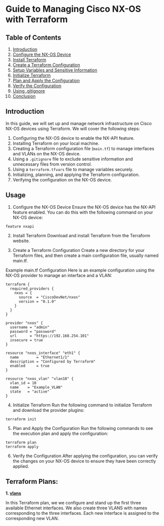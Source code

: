 # Guide to Managing Cisco NX-OS with Terraform

## Table of Contents

1. [Introduction](#introduction)
2. [Configure the NX-OS Device](#1-configure-the-nx-os-device)
3. [Install Terraform](#2-install-terraform)
4. [Create a Terraform Configuration](#3-create-a-terraform-configuration)
5. [Setup Variables and Sensitive Information](#4-setup-variables-and-sensitive-information)
6. [Initialize Terraform](#5-initialize-terraform)
7. [Plan and Apply the Configuration](#6-plan-and-apply-the-configuration)
8. [Verify the Configuration](#7-verify-the-configuration)
9. [Using .gitignore](#8-using-gitignore)
10. [Conclusion](#conclusion)

## Introduction

In this guide, we will set up and manage network infrastructure on Cisco NX-OS devices using Terraform. We will cover the following steps:

1. Configuring the NX-OS device to enable the NX-API feature.
2. Installing Terraform on your local machine.
3. Creating a Terraform configuration file (`main.tf`) to manage interfaces and VLANs on the NX-OS device.
4. Using a `.gitignore` file to exclude sensitive information and unnecessary files from version control.
5. Using a `terraform.tfvars` file to manage variables securely.
6. Initializing, planning, and applying the Terraform configuration.
7. Verifying the configuration on the NX-OS device.


## Usage

1. Configure the NX-OS Device
Ensure the NX-OS device has the NX-API feature enabled. You can do this with the following command on your NX-OS device:

```
feature nxapi
```


2. Install Terraform
Download and install Terraform from the Terraform website.


3. Create a Terraform Configuration
Create a new directory for your Terraform files, and then create a main configuration file, usually named main.tf.

Example main.tf Configuration
Here is an example configuration using the NX-OS provider to manage an interface and a VLAN:

```hcl
terraform {
  required_providers {
    nxos = {
      source  = "CiscoDevNet/nxos"
      version = "0.1.0"
    }
  }
}

provider "nxos" {
  username = "admin"
  password = "password"
  url      = "https://192.168.254.101"
  insecure = true
}

resource "nxos_interface" "eth1" {
  name        = "Ethernet1/1"
  description = "Configured by Terraform"
  enabled     = true
}

resource "nxos_vlan" "vlan10" {
  vlan_id = 10
  name    = "Example_VLAN"
  state   = "active"
}
```


4. Initialize Terraform
Run the following command to initialize Terraform and download the provider plugins:

```
terraform init
```

5. Plan and Apply the Configuration
Run the following commands to see the execution plan and apply the configuration:

```
terraform plan
terraform apply
```

6. Verify the Configuration
After applying the configuration, you can verify the changes on your NX-OS device to ensure they have been correctly applied.

## Terraform Plans: 

**1. [vlans](https://github.com/xanderstevenson/data-center-development/tree/main/nx-os/terraform_nx-os/vlans)**

In this Terraform plan, we we configure and stand up the first three available Ethernet interfaces. We also create three VLANS with names corresponding to the three interfaces. Each new interface is assigned to the corresponding new VLAN.

